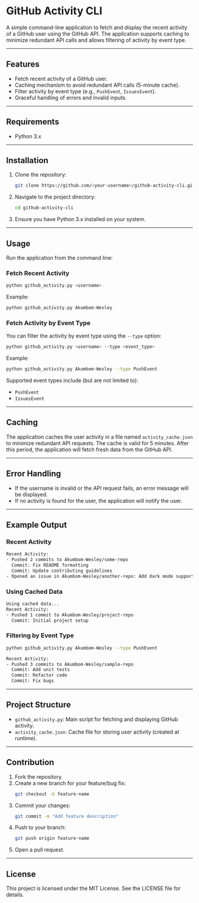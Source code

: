 # GitHub Activity CLI

A simple command-line application to fetch and display the recent activity of a GitHub user using the GitHub API. The application supports caching to minimize redundant API calls and allows filtering of activity by event type.

---

## Features

- Fetch recent activity of a GitHub user.
- Caching mechanism to avoid redundant API calls (5-minute cache).
- Filter activity by event type (e.g., `PushEvent`, `IssuesEvent`).
- Graceful handling of errors and invalid inputs.

---

## Requirements

- Python 3.x

---

## Installation

1. Clone the repository:
   ```bash
   git clone https://github.com/<your-username>/github-activity-cli.git
   ```

2. Navigate to the project directory:
   ```bash
   cd github-activity-cli
   ```

3. Ensure you have Python 3.x installed on your system.

---

## Usage

Run the application from the command line:

### Fetch Recent Activity

```bash
python github_activity.py <username>
```

Example:
```bash
python github_activity.py Akumbom-Wesley
```

### Fetch Activity by Event Type

You can filter the activity by event type using the `--type` option:

```bash
python github_activity.py <username> --type <event_type>
```

Example:
```bash
python github_activity.py Akumbom-Wesley --type PushEvent
```

Supported event types include (but are not limited to):
- `PushEvent`
- `IssuesEvent`

---

## Caching

The application caches the user activity in a file named `activity_cache.json` to minimize redundant API requests. The cache is valid for 5 minutes. After this period, the application will fetch fresh data from the GitHub API.

---

## Error Handling

- If the username is invalid or the API request fails, an error message will be displayed.
- If no activity is found for the user, the application will notify the user.

---

## Example Output

### Recent Activity
```bash
Recent Activity:
- Pushed 2 commits to Akumbom-Wesley/some-repo
  Commit: Fix README formatting
  Commit: Update contributing guidelines
- Opened an issue in Akumbom-Wesley/another-repo: Add dark mode support
```

### Using Cached Data
```bash
Using cached data...
Recent Activity:
- Pushed 1 commit to Akumbom-Wesley/project-repo
  Commit: Initial project setup
```

### Filtering by Event Type
```bash
python github_activity.py Akumbom-Wesley --type PushEvent

Recent Activity:
- Pushed 3 commits to Akumbom-Wesley/sample-repo
  Commit: Add unit tests
  Commit: Refactor code
  Commit: Fix bugs
```

---

## Project Structure

- `github_activity.py`: Main script for fetching and displaying GitHub activity.
- `activity_cache.json`: Cache file for storing user activity (created at runtime).

---

## Contribution

1. Fork the repository.
2. Create a new branch for your feature/bug fix:
   ```bash
   git checkout -b feature-name
   ```
3. Commit your changes:
   ```bash
   git commit -m "Add feature description"
   ```
4. Push to your branch:
   ```bash
   git push origin feature-name
   ```
5. Open a pull request.

---

## License

This project is licensed under the MIT License. See the LICENSE file for details.


